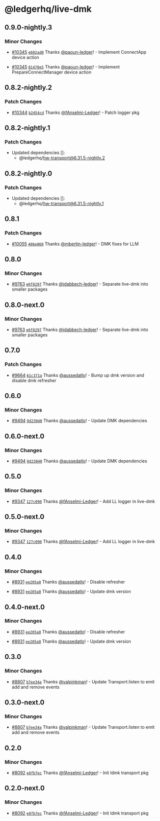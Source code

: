 # @ledgerhq/live-dmk

## 0.9.0-nightly.3

### Minor Changes

- [#10345](https://github.com/LedgerHQ/ledger-live/pull/10345) [`e602ad0`](https://github.com/LedgerHQ/ledger-live/commit/e602ad0026fd7849ea7ad2a6c320a524657125d4) Thanks [@paoun-ledger](https://github.com/paoun-ledger)! - Implement ConnectApp device action

- [#10345](https://github.com/LedgerHQ/ledger-live/pull/10345) [`81470e5`](https://github.com/LedgerHQ/ledger-live/commit/81470e507870fae1d93ac6d1c0434ad9795722dd) Thanks [@paoun-ledger](https://github.com/paoun-ledger)! - Implement PrepareConnectManager device action

## 0.8.2-nightly.2

### Patch Changes

- [#10344](https://github.com/LedgerHQ/ledger-live/pull/10344) [`b2454cd`](https://github.com/LedgerHQ/ledger-live/commit/b2454cde386d45fd69304ba492bb7958bb0eacd4) Thanks [@fAnselmi-Ledger](https://github.com/fAnselmi-Ledger)! - Patch logger pkg

## 0.8.2-nightly.1

### Patch Changes

- Updated dependencies []:
  - @ledgerhq/hw-transport@6.31.5-nightly.2

## 0.8.2-nightly.0

### Patch Changes

- Updated dependencies []:
  - @ledgerhq/hw-transport@6.31.5-nightly.1

## 0.8.1

### Patch Changes

- [#10055](https://github.com/LedgerHQ/ledger-live/pull/10055) [`486e860`](https://github.com/LedgerHQ/ledger-live/commit/486e860cbad0ca9ba54e231c9d42739e0ccee662) Thanks [@mbertin-ledger](https://github.com/mbertin-ledger)! - DMK fixes for LLM

## 0.8.0

### Minor Changes

- [#9763](https://github.com/LedgerHQ/ledger-live/pull/9763) [`e6f8297`](https://github.com/LedgerHQ/ledger-live/commit/e6f8297515ed689ee7cad902ef0ec07260692463) Thanks [@jdabbech-ledger](https://github.com/jdabbech-ledger)! - Separate live-dmk into smaller packages

## 0.8.0-next.0

### Minor Changes

- [#9763](https://github.com/LedgerHQ/ledger-live/pull/9763) [`e6f8297`](https://github.com/LedgerHQ/ledger-live/commit/e6f8297515ed689ee7cad902ef0ec07260692463) Thanks [@jdabbech-ledger](https://github.com/jdabbech-ledger)! - Separate live-dmk into smaller packages

## 0.7.0

### Patch Changes

- [#9664](https://github.com/LedgerHQ/ledger-live/pull/9664) [`61c371a`](https://github.com/LedgerHQ/ledger-live/commit/61c371a6e22750cf341d5667c8b6ddefa9d6af57) Thanks [@aussedatlo](https://github.com/aussedatlo)! - Bump up dmk version and disable dmk refresher

## 0.6.0

### Minor Changes

- [#9494](https://github.com/LedgerHQ/ledger-live/pull/9494) [`9d23040`](https://github.com/LedgerHQ/ledger-live/commit/9d230407b782d57fcada9075422b127f8a925168) Thanks [@aussedatlo](https://github.com/aussedatlo)! - Update DMK dependencies

## 0.6.0-next.0

### Minor Changes

- [#9494](https://github.com/LedgerHQ/ledger-live/pull/9494) [`9d23040`](https://github.com/LedgerHQ/ledger-live/commit/9d230407b782d57fcada9075422b127f8a925168) Thanks [@aussedatlo](https://github.com/aussedatlo)! - Update DMK dependencies

## 0.5.0

### Minor Changes

- [#9347](https://github.com/LedgerHQ/ledger-live/pull/9347) [`127c090`](https://github.com/LedgerHQ/ledger-live/commit/127c0906f738ccc3ee84a194ca2aee642ecbb358) Thanks [@fAnselmi-Ledger](https://github.com/fAnselmi-Ledger)! - Add LL logger in live-dmk

## 0.5.0-next.0

### Minor Changes

- [#9347](https://github.com/LedgerHQ/ledger-live/pull/9347) [`127c090`](https://github.com/LedgerHQ/ledger-live/commit/127c0906f738ccc3ee84a194ca2aee642ecbb358) Thanks [@fAnselmi-Ledger](https://github.com/fAnselmi-Ledger)! - Add LL logger in live-dmk

## 0.4.0

### Minor Changes

- [#8931](https://github.com/LedgerHQ/ledger-live/pull/8931) [`ee205a0`](https://github.com/LedgerHQ/ledger-live/commit/ee205a01e1a26045e468735907039ad9be1c7f34) Thanks [@aussedatlo](https://github.com/aussedatlo)! - Disable refresher

- [#8931](https://github.com/LedgerHQ/ledger-live/pull/8931) [`ee205a0`](https://github.com/LedgerHQ/ledger-live/commit/ee205a01e1a26045e468735907039ad9be1c7f34) Thanks [@aussedatlo](https://github.com/aussedatlo)! - Update dmk version

## 0.4.0-next.0

### Minor Changes

- [#8931](https://github.com/LedgerHQ/ledger-live/pull/8931) [`ee205a0`](https://github.com/LedgerHQ/ledger-live/commit/ee205a01e1a26045e468735907039ad9be1c7f34) Thanks [@aussedatlo](https://github.com/aussedatlo)! - Disable refresher

- [#8931](https://github.com/LedgerHQ/ledger-live/pull/8931) [`ee205a0`](https://github.com/LedgerHQ/ledger-live/commit/ee205a01e1a26045e468735907039ad9be1c7f34) Thanks [@aussedatlo](https://github.com/aussedatlo)! - Update dmk version

## 0.3.0

### Minor Changes

- [#8807](https://github.com/LedgerHQ/ledger-live/pull/8807) [`b7ee34a`](https://github.com/LedgerHQ/ledger-live/commit/b7ee34a7128b0b12c90070950901ed2d826c7a40) Thanks [@valpinkman](https://github.com/valpinkman)! - Update Transport.listen to emit add and remove events

## 0.3.0-next.0

### Minor Changes

- [#8807](https://github.com/LedgerHQ/ledger-live/pull/8807) [`b7ee34a`](https://github.com/LedgerHQ/ledger-live/commit/b7ee34a7128b0b12c90070950901ed2d826c7a40) Thanks [@valpinkman](https://github.com/valpinkman)! - Update Transport.listen to emit add and remove events

## 0.2.0

### Minor Changes

- [#8092](https://github.com/LedgerHQ/ledger-live/pull/8092) [`e8fb7ec`](https://github.com/LedgerHQ/ledger-live/commit/e8fb7ec80f6c8f2eb813662f9e02bc1c2ebaf6a7) Thanks [@fAnselmi-Ledger](https://github.com/fAnselmi-Ledger)! - Init ldmk transport pkg

## 0.2.0-next.0

### Minor Changes

- [#8092](https://github.com/LedgerHQ/ledger-live/pull/8092) [`e8fb7ec`](https://github.com/LedgerHQ/ledger-live/commit/e8fb7ec80f6c8f2eb813662f9e02bc1c2ebaf6a7) Thanks [@fAnselmi-Ledger](https://github.com/fAnselmi-Ledger)! - Init ldmk transport pkg
